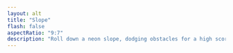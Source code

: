 ```yaml
---
layout: alt
title: "Slope"
flash: false
aspectRatio: "9:7"
description: "Roll down a neon slope, dodging obstacles for a high score."
---
```


